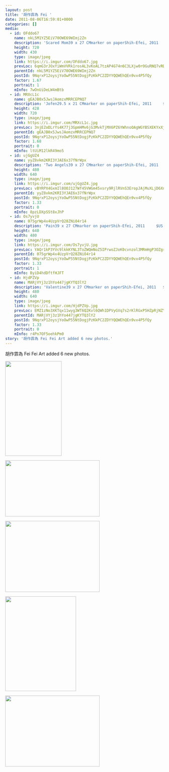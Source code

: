 ```yaml
---
layout: post
title: '胡作霏為 Fei ' 
date: 2011-08-06T16:59:01+0000 
categories: [] 
media:
  - id: OFddo67
    name: nkL5M1YZ5EiV70OWE69WImj2Zn
    description: 'Scared Mom39 x 27 CMmarker on paperShih-Efei, 2011    $US 150'   
    height: 720
    width: 430
    type: image/jpeg
    link: https://i.imgur.com/OFddo67.jpg
    prevLoc: 6qmG3rJOxYiWmVVRk1rosAL3vKoAL7tzAP4G74n6C3LXjw0rOGuRNQ7vRDR4tOx892xoEpHWGXqYzroWFl2N0DDY8pt13VBPwoQ6TvlY97GMo2CmX4GJNYMDh8mGA8LON0sz99o7VQN0iM1yN776AKFP58YP3z7RsYOy8jX2j8h3ODDg8m2Yt5JRE0gy4EtyEXW5L7DZf2RrMMOGR7CkNX3J8q7DcME
    parentId: nkL5M1YZ5EiV70OWE69WImj2Zn
    postId: 9NqrxP12oysjYoOwP55NtDogjPzKkPC2ZDYYQQWEhQEn9vx4P5fQy
    factor: 1.67
    portrait: 1
    mInfo: 7wOnUiDeLW4mBtb
  - id: MRXcL1c
    name: gEAJB0x5JwsJAomzxMRRCEPNQ7
    description: 'Jofen29.5 x 21 CMmarker on paperShih-Efei, 2011     $US  50 '   
    height: 428
    width: 720
    type: image/jpeg
    link: https://i.imgur.com/MRXcL1c.jpg
    prevLoc: 3njEZoDLrYs4K77j3GpmHMv6jG3MvkTjMX6PZ6YWhnoOAgWGYBSXEKYxXjXRIkXVOBXqAkulLKJQXoxrigQZjooK39u9NDv7Y4NRCwWEyRWqLGhxVXBwQKL5h2BLO2NoXkhZrrYDN0yRUBzMEppoJoCnxpxq4q9Wh2qNNEEAk8f16G3ovD42hy2jDWWrz2T6vRjrkMQpT4XDxZKVE3CK2YpWWBPnTpx
    parentId: gEAJB0x5JwsJAomzxMRRCEPNQ7
    postId: 9NqrxP12oysjYoOwP55NtDogjPzKkPC2ZDYYQQWEhQEn9vx4P5fQy
    factor: 1.68
    portrait: 0
    mInfo: ltUiM12lkR49mo5
  - id: ujGgUZ4
    name: yyZ8vkm2KRI3YJAE6x37fNrWpx
    description: 'Two Angels39 x 27 CMmarker on paperShih-Efei, 2011     $US 200--This was inspired by a photo i saw in "life" magazine, in which a tall police man was kindly bending his body helping a lost little child who looked at him with his naive tilted head. It was a black and white photo and looked ordinary, but i was touched by the love in between their bending bodies which formed a round shape between them. Then I wondered, " only when we are humble and willing to bend our body to serve others can this world be complete as a circle. But well..this drawing is completely different from the photo i saw.'   
    height: 480
    width: 640
    type: image/jpeg
    link: https://i.imgur.com/ujGgUZ4.jpg
    prevLoc: vBYRPX4GxmIl8OOJ127Wf45VWGm45xsry9RjlRVnS3EropJAjMuXLjD6XnXvIzB4WOBMmpFrDVXXPm0JT7QlDYrZGztXlPl8Yj2XFQBMGZyY25IqWB72p37JhQG64QZznqhO99RZPLoQiwONGDDmYVc46ZQRnrj7IzX6WDVRJqu4g1m4g44gTxpmAgNko1HnyyEKQNGPi9Bzjj0OBkcWJRKwRj0OtzM
    parentId: yyZ8vkm2KRI3YJAE6x37fNrWpx
    postId: 9NqrxP12oysjYoOwP55NtDogjPzKkPC2ZDYYQQWEhQEn9vx4P5fQy
    factor: 1.33
    portrait: 0
    mInfo: 8pzLDXpSSt8xJhP
  - id: Os7yvjU
    name: 075grWp4x4UzpVrQ28ZNiO4r14
    description: 'Pain39 x 27 CMmarker on paperShih-Efei, 2011     $US 200--The process of drawing this one was distressing, painful, full of anger and a sense of hopelessness -- i even thought of giving up drawing and writing and....everything else..This emotion wasn t caused from drawing itself, however. It was caused from some kind of fear and i m still looking for the source of itNT$5000.'   
    height: 640
    width: 480
    type: image/jpeg
    link: https://i.imgur.com/Os7yvjU.jpg
    prevLoc: YAQr1kP3YVc9lkkKYNL3ToZWQmNoZ5IPrwoZJoK0cvnzol3MRmHgP3OZgrgLTPGLR3G7Q9FWXqlyAgrPCBk1W5kAQKtK6zr5BqgmcpGjmZxg0Ni9GP6BN2qGI4mWL4GAwBsOkkjV3NGqi9EOGvvMgnixGxG9Go0OHxYDq9YQ6lf5mMWpM679s7zQky1O7XhE8O74jl0zc7zGRA5QX3u7n2qR88GxT8p
    parentId: 075grWp4x4UzpVrQ28ZNiO4r14
    postId: 9NqrxP12oysjYoOwP55NtDogjPzKkPC2ZDYYQQWEhQEn9vx4P5fQy
    factor: 1.33
    portrait: 1
    mInfo: ByiD4hdDftfHJFT
  - id: HjdPZVp
    name: MARjVYj3z1hYo447jgKYTQ3lY2
    description: 'Valentine39 x 27 CMmarker on paperShih-Efei, 2011   $100 '   
    height: 480
    width: 640
    type: image/jpeg
    link: https://i.imgur.com/HjdPZVp.jpg
    prevLoc: EMZ1zNo3XKTqx11wyg3WT6Q2Kvl6QWh1DPVyGVq7s2rKlRGxP5HZpRjNZYZ3u7Xgv1X5Pzs6R0GYwDNLi3oRggrr1pfvL09E64X7IrKO0BXP4yTqWEJ6WvXAuKJryAXX8nU83nMBZGG9iYgnEBYnDrIKQ6YAJzZgt3kMO71o6rcQ35MOMlBlInpnqRL3nQSXkjmqAB3VfJoyWNpyAVuqW4xNYKZk
    parentId: MARjVYj3z1hYo447jgKYTQ3lY2
    postId: 9NqrxP12oysjYoOwP55NtDogjPzKkPC2ZDYYQQWEhQEn9vx4P5fQy
    factor: 1.33
    portrait: 0
    mInfo: r4Pn7OF5oehkPm0
story: '胡作霏為 Fei Fei Art added 6 new photos.'  
---
```


胡作霏為 Fei Fei Art added 6 new photos.


[//]: #media:  
<a href="https://i.imgur.com/OFddo67.jpg"><img src="https://i.imgur.com/OFddo67.jpg" height="300" width="179" /></a> 
  

<a href="https://i.imgur.com/MRXcL1c.jpg"><img src="https://i.imgur.com/MRXcL1c.jpg" height="178" width="300" /></a> 
  

<a href="https://i.imgur.com/ujGgUZ4.jpg"><img src="https://i.imgur.com/ujGgUZ4.jpg" height="225" width="300" /></a> 
  

<a href="https://i.imgur.com/Os7yvjU.jpg"><img src="https://i.imgur.com/Os7yvjU.jpg" height="300" width="225" /></a> 
  

<a href="https://i.imgur.com/HjdPZVp.jpg"><img src="https://i.imgur.com/HjdPZVp.jpg" height="225" width="300" /></a> 
 
